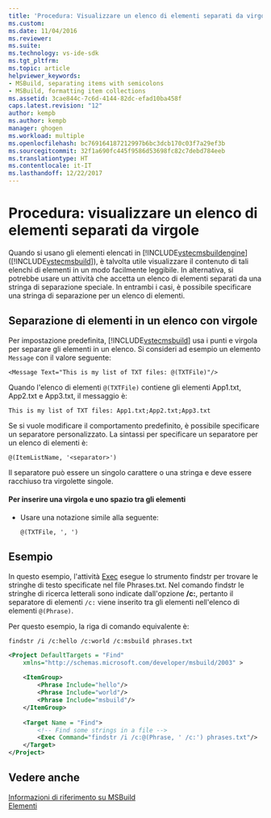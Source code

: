 ```yaml
---
title: 'Procedura: Visualizzare un elenco di elementi separati da virgole | Microsoft Docs'
ms.custom: 
ms.date: 11/04/2016
ms.reviewer: 
ms.suite: 
ms.technology: vs-ide-sdk
ms.tgt_pltfrm: 
ms.topic: article
helpviewer_keywords:
- MSBuild, separating items with semicolons
- MSBuild, formatting item collections
ms.assetid: 3cae844c-7c6d-4144-82dc-efad10ba458f
caps.latest.revision: "12"
author: kempb
ms.author: kempb
manager: ghogen
ms.workload: multiple
ms.openlocfilehash: bc769164187212997b6bc3dcb170c03f7a29ef3b
ms.sourcegitcommit: 32f1a690fc445f9586d53698fc82c7debd784eeb
ms.translationtype: HT
ms.contentlocale: it-IT
ms.lasthandoff: 12/22/2017
---
```

# <a name="how-to-display-an-item-list-separated-with-commas"></a>Procedura: visualizzare un elenco di elementi separati da virgole
Quando si usano gli elementi elencati in [!INCLUDE[vstecmsbuildengine](../msbuild/includes/vstecmsbuildengine_md.md)] ([!INCLUDE[vstecmsbuild](../extensibility/internals/includes/vstecmsbuild_md.md)]), è talvolta utile visualizzare il contenuto di tali elenchi di elementi in un modo facilmente leggibile. In alternativa, si potrebbe usare un attività che accetta un elenco di elementi separati da una stringa di separazione speciale. In entrambi i casi, è possibile specificare una stringa di separazione per un elenco di elementi.  
  
## <a name="separating-items-in-a-list-with-commas"></a>Separazione di elementi in un elenco con virgole  
 Per impostazione predefinita, [!INCLUDE[vstecmsbuild](../extensibility/internals/includes/vstecmsbuild_md.md)] usa i punti e virgola per separare gli elementi in un elenco. Si consideri ad esempio un elemento `Message` con il valore seguente:  
  
 `<Message Text="This is my list of TXT files: @(TXTFile)"/>`  
  
 Quando l'elenco di elementi `@(TXTFile)` contiene gli elementi App1.txt, App2.txt e App3.txt, il messaggio è:  
  
 `This is my list of TXT files: App1.txt;App2.txt;App3.txt`  
  
 Se si vuole modificare il comportamento predefinito, è possibile specificare un separatore personalizzato. La sintassi per specificare un separatore per un elenco di elementi è:  
  
 `@(ItemListName, '<separator>')`  
  
 Il separatore può essere un singolo carattere o una stringa e deve essere racchiuso tra virgolette singole.  
  
#### <a name="to-insert-a-comma-and-a-space-between-items"></a>Per inserire una virgola e uno spazio tra gli elementi  
  
-   Usare una notazione simile alla seguente:  
  
     `@(TXTFile, ', ')`  
  
## <a name="example"></a>Esempio  
 In questo esempio, l'attività [Exec](../msbuild/exec-task.md) esegue lo strumento findstr per trovare le stringhe di testo specificate nel file Phrases.txt. Nel comando findstr le stringhe di ricerca letterali sono indicate dall'opzione **/c:**, pertanto il separatore di elementi `/c:` viene inserito tra gli elementi nell'elenco di elementi `@(Phrase)`.  
  
 Per questo esempio, la riga di comando equivalente è:  
  
 `findstr /i /c:hello /c:world /c:msbuild phrases.txt`  
  
```xml  
<Project DefaultTargets = "Find"  
    xmlns="http://schemas.microsoft.com/developer/msbuild/2003" >  
  
    <ItemGroup>  
        <Phrase Include="hello"/>  
        <Phrase Include="world"/>  
        <Phrase Include="msbuild"/>  
    </ItemGroup>  
  
    <Target Name = "Find">  
        <!-- Find some strings in a file -->  
        <Exec Command="findstr /i /c:@(Phrase, ' /c:') phrases.txt"/>  
    </Target>  
</Project>  
```  
  
## <a name="see-also"></a>Vedere anche  
 [Informazioni di riferimento su MSBuild](../msbuild/msbuild-reference.md)   
 [Elementi](../msbuild/msbuild-items.md)